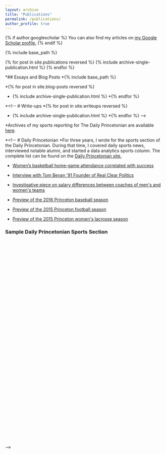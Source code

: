 ```yaml
---
layout: archive
title: "Publications"
permalink: /publications/
author_profile: true
---
```


{% if author.googlescholar %}
  You can also find my articles on <u><a href="{{author.googlescholar}}">my Google Scholar profile</a>.</u>
{% endif %}

{% include base_path %}

{% for post in site.publications reversed %}
  {% include archive-single-publication.html %}
{% endfor %}


*## Essays and Blog Posts
*{% include base_path %}

*{% for post in site.blog-posts reversed %}
*  {% include archive-single-publication.html %}
*{% endfor %}

*<!-- # Write-ups 
*{% for post in site.writeups reversed %}
*  {% include archive-single-publication.html %}
*{% endfor %} -->

*Archives of my sports reporting for The Daily Princetonian are available [here](https://www.dailyprincetonian.com/staff/david-liu).

*<!-- # Daily Princetonian
*For three years, I wrote for the sports section of the Daily Princetonian. During that time, I covered daily sports news, interviewed notable alumni, and started a data analytics sports column. The complete list can be found on the [Daily Princetonian site.](http://dailyprincetonian.com/author/dml3/)

* [Women’s basketball home-game attendance correlated with success](http://www.dailyprincetonian.com/article/2017/04/womens-basketball-home-game-attendance-correlated-with-success)

* [Interview with Tom Bevan '91 Founder of Real Clear Politics](http://dailyprincetonian.com/article/2016/05/qa-with-tom-bevan-91-of-princeton-football-founder-of-realclearpolitics/)

* [Investigative piece on salary differences between coaches of men's and women's teams](http://dailyprincetonian.com/article/2015/04/within-ivy-league-princeton-among-lowest-in-salary-gap-between-coaches-of-mens-and-womens-teams/)

* [Preview of the 2016 Princeton baseball season](http://dailyprincetonian.com/article/2016/02/baseballs-veteran-leadership-hopes-to-bounce-back-with-resilience-and-cohesion/)

* [Preview of the 2015 Princeton football season](http://dailyprincetonian.com/article/2015/09/football-brings-experience-and-strives-for-consistency-amid-uncertainty/)

* [Preview of the 2015 Princeton women's lacrosse season](http://dailyprincetonian.com/article/2015/02/mcmann-tigers-hungrier-than-ever-after-last-years-postseason-run/)

### Sample Daily Princetonian Sports Section 

<div data-configid="0/37733750" style="width:650px; height:658px;" class="issuuembed"></div>
<script type="text/javascript" src="https://e.issuu.com/embed.js" async="true"></script> -->
